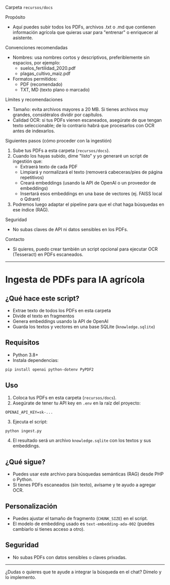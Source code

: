 Carpeta `recursos/docs`

Propósito
- Aquí puedes subir todos los PDFs, archivos .txt o .md que contienen información agrícola que quieras usar para "entrenar" o enriquecer al asistente.

Convenciones recomendadas
- Nombres: usa nombres cortos y descriptivos, preferiblemente sin espacios, por ejemplo:
  - suelos_fertilidad_2020.pdf
  - plagas_cultivo_maiz.pdf
- Formatos permitidos:
  - PDF (recomendado)
  - TXT, MD (texto plano o marcado)

Límites y recomendaciones
- Tamaño: evita archivos mayores a 20 MB. Si tienes archivos muy grandes, considéralos dividir por capítulos.
- Calidad OCR: si tus PDFs vienen escaneados, asegúrate de que tengan texto seleccionable; de lo contrario habrá que procesarlos con OCR antes de indexarlos.

Siguientes pasos (cómo proceder con la ingestión)
1. Sube tus PDFs a esta carpeta (`recursos/docs`).
2. Cuando los hayas subido, dime "listo" y yo generaré un script de ingestión que:
   - Extraerá texto de cada PDF
   - Limpiará y normalizará el texto (removerá cabeceras/pies de página repetitivos)
   - Creará embeddings (usando la API de OpenAI o un proveedor de embeddings)
   - Insertará esos embeddings en una base de vectores (ej. FAISS local o Qdrant)
3. Podremos luego adaptar el pipeline para que el chat haga búsquedas en ese índice (RAG).

Seguridad
- No subas claves de API ni datos sensibles en los PDFs.

Contacto
- Si quieres, puedo crear también un script opcional para ejecutar OCR (Tesseract) en PDFs escaneados.

---

# Ingesta de PDFs para IA agrícola

## ¿Qué hace este script?
- Extrae texto de todos los PDFs en esta carpeta
- Divide el texto en fragmentos
- Genera embeddings usando la API de OpenAI
- Guarda los textos y vectores en una base SQLite (`knowledge.sqlite`)

## Requisitos
- Python 3.8+
- Instala dependencias:

```bash
pip install openai python-dotenv PyPDF2
```

## Uso
1. Coloca tus PDFs en esta carpeta (`recursos/docs`).
2. Asegúrate de tener tu API key en `.env` en la raíz del proyecto:

```
OPENAI_API_KEY=sk-...
```

3. Ejecuta el script:

```bash
python ingest.py
```

4. El resultado será un archivo `knowledge.sqlite` con los textos y sus embeddings.

## ¿Qué sigue?
- Puedes usar este archivo para búsquedas semánticas (RAG) desde PHP o Python.
- Si tienes PDFs escaneados (sin texto), avísame y te ayudo a agregar OCR.

## Personalización
- Puedes ajustar el tamaño de fragmento (`CHUNK_SIZE`) en el script.
- El modelo de embedding usado es `text-embedding-ada-002` (puedes cambiarlo si tienes acceso a otro).

## Seguridad
- No subas PDFs con datos sensibles o claves privadas.

---

¿Dudas o quieres que te ayude a integrar la búsqueda en el chat? Dímelo y lo implemento.
